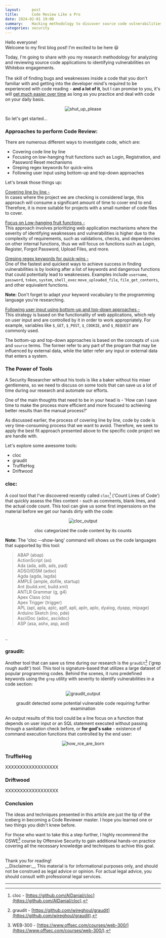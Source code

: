 ```yaml
---
layout:     post
title:      Code Review Like a Pro
date: 2024-02-01 19:00
summary:    Hacking methodology to discover source code vulnerabilities.
categories: security
---
```


Hello everyone!
<br />
Welcome to my first blog post! I'm excited to be here :smiley:

Today, I'm going to share with you my research methodology for analyzing and reviewing source code applications to identifying vulnerabilities on Whitebox engagements. 
<br /><br />
The skill of finding bugs and weaknesses inside a code that you don't familiar with and getting into the developer mind's required to be experienced with code reading - __and a lot of it__, but I can promise to you, it's will <ins>get much easier over time</ins> as long as you practice and deal with code on your daily basis. 

<p align="center">
  <img src="{{ site.url }}/images/code_review_meme.jpg" alt="shut_up_please" />
</p>

So let's get started...

### Approaches to perform Code Review:

There are numerous different ways to investigate code, which are:
* Covering code line by line
* Focusing on low-hanging fruit functions such as Login, Registration, and Password Reset mechanisms
* Greping regex keywords for quick-wins
* Following user input using bottom-up and top-down approaches

Let's break those things up:

<ins>Covering line by line -</ins>
<br />
In cases where the project we are checking is considered large, this approach will consume a significant amount of time to cover end to end. Therefore, it is more suitable for projects with a small number of code files to cover.

<ins>Focus on Low-hanging fruit functions -</ins>
<br />
This approach involves prioritizing web application mechanisms where the severity of identifying weaknesses and vulnerabilities is higher due to the complexity of requirements, such as validations, checks, and dependencies on other internal functions, thus we will focus on functions such as Login, Register, Forgot Password, Upload Files, and more.

<ins>Greping regex keywords for quick-wins -</ins>
<br />
One of the fastest and quickest ways to achieve success in finding vulnerabilities is by looking after a list of keywords and dangerous functions that could potentially lead to weaknesses. Examples include `username`, `password`, `token`, `system`, `shell_exec` `move_uploaded_file`, `file_get_contents`, and other equivalent functions.

__Note:__ Don't forget to adapt your keyword vocabulary to the programming language you're researching.

<ins>Following user input using bottom-up and top-down approaches -</ins>
<br />
This strategy is based on the functionality of web applications, which rely on user input and are controlled by it in order to work appropriately. For example, variables like `$_GET`, `$_POST`, `$_COOKIE`, and `$_REQUEST` are commonly used.

The bottom-up and top-down approaches is based on the concepts of `sink` and `source` terms. The former refer to any part of the program that may be influenced by external data, while the latter refer any input or external data that enters a system.

### The Power of Tools

A Security Researcher without his tools is like a baker without his mixer gentlemens, so we need to discuss on some tools that can save us a lot of time during our research and automate our efforts.

One of the main thoughts that need to be in your head is - 'How can I save time to make the process more efficient and more focused to achieving better results than the manual process?'

As discussed earlier, the process of covering line by line, code by code is  very time-consuming process that we want to avoid. Therefore, we seek to apply the best fit approach presented above to the specific code project we are handle with.

Let's explore some awesome tools:

* cloc
* graudit
* TruffleHog
* Driftwood

### cloc:
A cool tool that I've discovered recently called `cloc`[^1] ('Count Lines of Code') that quickly assess the files content - such as comments, blank lines, and the actual code count.
This tool can give us some first imperssions on the material before we get our hands dirty with the code:

<p align="center">
  <img src="{{ site.url }}/images/cloc.png" alt="cloc_output" />
</p>
<p align="center">cloc categorized the code content by its counts</p>

__Note:__ The 'cloc --show-lang' command will shows us the code languages that supported by this tool:

> ABAP                       (abap)<br />
ActionScript               (as)<br />
Ada                        (ada, adb, ads, pad)<br />
ADSO/IDSM                  (adso)<br />
Agda                       (agda, lagda)<br />
AMPLE                      (ample, dofile, startup)<br />
Ant                        (build.xml, build.xml)<br />
ANTLR Grammar              (g, g4)<br />
Apex Class                 (cls)<br />
Apex Trigger               (trigger)<br />
APL                        (apl, apla, aplc, aplf, apli, apln, aplo, dyalog, dyapp, mipage)<br />
Arduino Sketch             (ino, pde)<br />
AsciiDoc                   (adoc, asciidoc)<br />
ASP                        (asa, ashx, asp, axd)
<br />
..

### graudit:
Another tool that can save us time during our research is the `graudit`[^2] ('grep rough audit') tool. This tool is signature-based that utilizes a large dataset of popular programming codes. Behind the scenes, it runs predefined keywords using the `grep` utility with severity to identify vulnerabilities in a code section:

<p align="center">
  <img src="{{ site.url }}/images/graudit.png" alt="graudit_output" />
</p>
<p align="center">graudit detected some potential vulnerable code requiring further examination</p>

An output results of this tool could be a  line focus on a function that depends on user input or an SQL statement executed without passing through a sanitation check before, or __for god's sake__ - existence of command execution functions that controlled by the end user:

<p align="center">
  <img src="{{ site.url }}/images/rce_born.png" alt="how_rce_are_born" />
</p>

### TruffleHog

XXXXXXXXXXXXXXXXXX

### Driftwood

XXXXXXXXXXXXXXXXXX

### Conclusion

The ideas and techniques presented in this article are just the tip of the iceberg in becoming a Code Reviewer master. I hope you learned one or two things you didn't knew before.

For those who want to take this a step further, I highly recommend the OSWE[^3] course by Offensive Security to gain additional hands-on practice covering all the necessary knowledge and techniques to achive this goal.

<br />
Thank you for reading!

<br />
__Disclaimer:__ This material is for informational purposes only, and should not be construed as legal advice or opinion. For actual legal advice, you should consult with professional legal services.

---

[^1]: cloc - [https://github.com/AlDanial/cloc](https://github.com/AlDanial/cloc).
[^2]: graudit - [https://github.com/wireghoul/graudit](https://github.com/wireghoul/graudit).
[^3]: WEB-300 - [https://www.offsec.com/courses/web-300/](https://www.offsec.com/courses/web-300/).